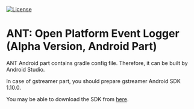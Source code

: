 [![License](https://img.shields.io/badge/licence-Apache%202.0-brightgreen.svg?style=flat)](LICENSE)

# ANT: Open Platform Event Logger (Alpha Version, Android Part)
ANT Android part contains gradle config file. Therefore, it can be built by Android Studio.

In case of gstreamer part, you should prepare gstreamer Android SDK 1.10.0.

You may be able to download the SDK from [here](https://gstreamer.freedesktop.org/data/pkg/android/1.10.0/gstreamer-1.0-android-universal-1.10.0.tar.bz2).
